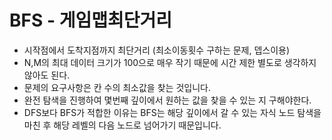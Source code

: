 # BFS - 게임맵최단거리

- 시작점에서 도착지점까지 최단거리 (최소이동횟수 구하는 문제, 뎁스이용)
- N,M의 최대 데이터 크기가 100으로 매우 작기 때문에 시간 제한 별도로 생각하지 않아도 된다.
- 문제의 요구사항은 칸 수의 최소값을 찾는 것입니다.
- 완전 탐색을 진행하여 몇번째 깊이에서 원하는 값을 찾을 수 있는 지 구해야한다.
- DFS보다 BFS가 적합한 이유는 BFS는 해당 깊이에서 갈 수 있는 자식 노드 탐색을 마친 후 해당 레벨의 다음 노드로 넘어가기 때문입니다.

